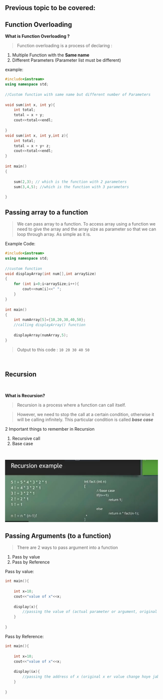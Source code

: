 ## Previous topic to be covered: 


## Function Overloading 
**What is Function Overloading ?**
> Function overloading is a process of declaring :
1. Multiple Function with the **Same name**  
2. Different Parameters (Parameter list must be different)

example: 
```c++
#include<iostream>
using namespace std;

//Custom function with same name but different number of Parameters

void sum(int x, int y){
    int total;
    total = x + y;
    cout<<total<<endl;

}
void sum(int x, int y,int z){
    int total;
    total = x + y+ z;
    cout<<total<<endl;
}

int main()
{

    sum(2,3); // which is the function with 2 parameters
    sum(3,4,5); //which is the function with 3 parameters

}
```



## Passing array to a function  

> We can pass array to a function. To access array using a function we need to give the array and the array size as parameter so that we can loop through array. As simple as it is.

Example Code: 

```c++
#include<iostream>
using namespace std;

//custom function
void displayArray(int num[],int arraySize)
{
    for (int i=0;i<arraySize;i++){
        cout<<num[i]<<" ";
    }
}

int main()
{
    int numArray[5]={10,20,30,40,50};
    //calling displayArray() function

    displayArray(numArray,5);
}
```
> Output to this code : `10 20 30 40 50 `  

<br>

## Recursion
<br>

**What is Recursion?**

> Recursion is a process where a function can call itself.  

> However, we need to stop the call at a certain condition, otherwise it will be calling infinitely. This particular condition is called ***base case***

2 Important things to remember in Recursion 
1. Recursive call
2. Base case

<br>

![Recursion Example](/Function/notes/recursion-example.jpg)



## Passing Arguments (to a function)  

> There are 2 ways to pass argument into a function 

1. Pass by value
2. Pass by Reference

Pass by value: 
```c++
int main(){

    int x=10;
    cout<<"value of x"<<x;

    display(x){
        //passing the value of (actual parameter or argument, original x er value change hobe na , actual parameter er ekta copy pass hoy)
    }

}
```
Pass by Reference: 
```c++
int main(){

    int x=10;
    cout<<"value of x"<<x;

    display(&x){
        //passing the address of x (original x er value change hoye jabe cz actual parameter tai pass hoye jacche)
    }

}
```









